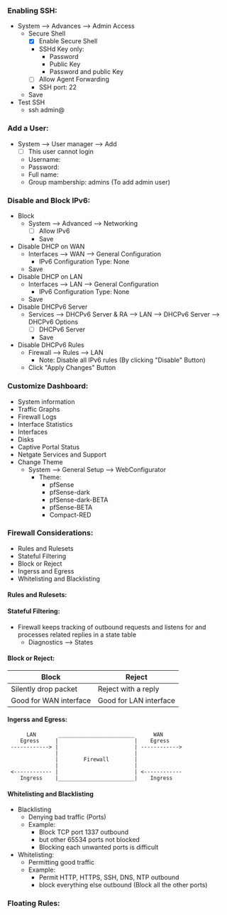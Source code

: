 ### Enabling SSH:
- System --> Advances --> Admin Access
	- Secure Shell
		- [x] Enable Secure Shell
		+ SSHd Key only:
			- Password
			- Public Key
			- Password and public Key
		- [ ] Allow Agent Forwarding
		+ SSH port: 22
	- Save
- Test SSH
	- ssh admin@<IP>

### Add a User:
- System --> User manager --> Add
	- [ ] This user cannot login
	+ Username:
	+ Password:
	+ Full name:
	+ Group mambership: admins (To add admin user)

### Disable and Block IPv6:
- Block
	- System --> Advanced --> Networking
		- [ ] Allow IPv6
		+ Save
- Disable DHCP on WAN
	- Interfaces --> WAN --> General Configuration
		- IPv6 Configuration Type: None
	- Save
- Disable DHCP on LAN
	- Interfaces --> LAN --> General Configuration
		- IPv6 Configuration Type: None
	- Save
- Disable DHCPv6 Server
	- Services --> DHCPv6 Server & RA --> LAN --> DHCPv6 Server --> DHCPv6 Options
		- [ ] DHCPv6 Server
		+ Save
- Disable DHCPv6 Rules
	- Firewall --> Rules --> LAN
		- Note: Disable all IPv6 rules (By clicking "Disable" Button)
	- Click "Apply Changes" Button

### Customize Dashboard:
- System information
- Traffic Graphs
- Firewall Logs
- Interface Statistics
- Interfaces
- Disks
- Captive Portal Status
- Netgate Services and Support
- Change Theme
	- System --> General Setup --> WebConfigurator
		- Theme:
			- pfSense
			- pfSense-dark
			- pfSense-dark-BETA
			- pfSense-BETA
			- Compact-RED

### Firewall Considerations:
- Rules and Rulesets
- Stateful Filtering
- Block or Reject
- Ingerss and Egress
- Whitelisting and Blacklisting
#### Rules and Rulesets:
#### Stateful Filtering:
- Firewall keeps tracking of outbound requests and listens for and processes related replies in a state table
	- Diagnostics --> States
#### Block or Reject:
|Block                 |Reject                |
|----------------------|----------------------|
|Silently drop packet  |Reject with a reply   |
|Good for WAN interface|Good for LAN interface|
#### Ingerss and Egress:
```
      LAN       ________________________      WAN
    Egress     |                        |    Egress
 ------------> |                        | ------------>
               |                        |
               |        Firewall        |
               |                        |
 <------------ |                        | <------------
    Ingress    |________________________|    Ingress
```
#### Whitelisting and Blacklisting
- Blacklisting
	- Denying bad traffic (Ports)
	- Example:
		- Block TCP port 1337 outbound
		- but other 65534 ports not blocked
		- Blocking each unwanted ports is difficult
- Whitelisting:
	- Permitting good traffic
	- Example:
		- Permit HTTP, HTTPS, SSH, DNS, NTP outbound
		- block everything else outbound (Block all the other ports)
### Floating Rules:
